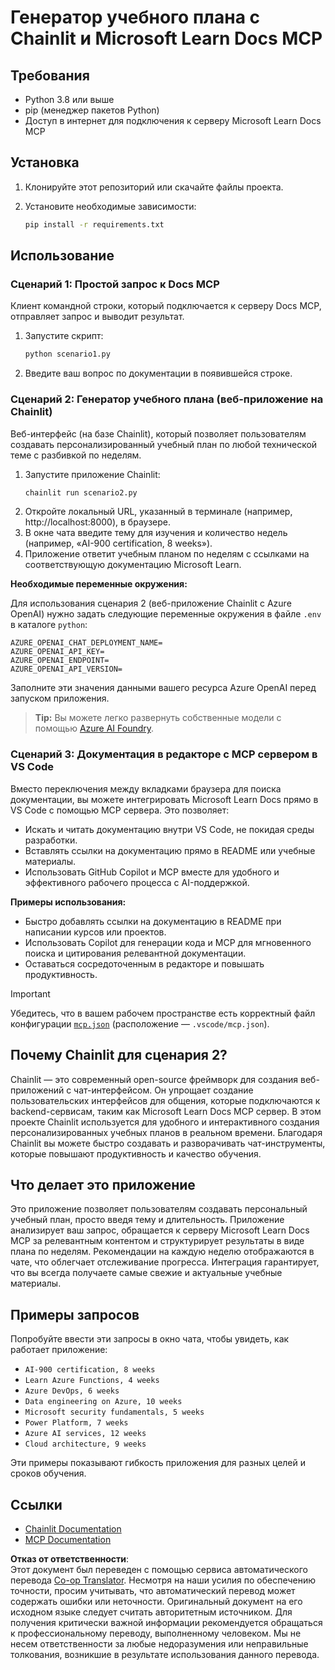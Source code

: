 <!--
CO_OP_TRANSLATOR_METADATA:
{
  "original_hash": "a05fb941810e539147fec53aaadbb6fd",
  "translation_date": "2025-07-14T06:36:21+00:00",
  "source_file": "09-CaseStudy/docs-mcp/solution/python/README.md",
  "language_code": "ru"
}
-->
# Генератор учебного плана с Chainlit и Microsoft Learn Docs MCP

## Требования

- Python 3.8 или выше  
- pip (менеджер пакетов Python)  
- Доступ в интернет для подключения к серверу Microsoft Learn Docs MCP  

## Установка

1. Клонируйте этот репозиторий или скачайте файлы проекта.  
2. Установите необходимые зависимости:

   ```bash
   pip install -r requirements.txt
   ```

## Использование

### Сценарий 1: Простой запрос к Docs MCP  
Клиент командной строки, который подключается к серверу Docs MCP, отправляет запрос и выводит результат.

1. Запустите скрипт:  
   ```bash
   python scenario1.py
   ```  
2. Введите ваш вопрос по документации в появившейся строке.

### Сценарий 2: Генератор учебного плана (веб-приложение на Chainlit)  
Веб-интерфейс (на базе Chainlit), который позволяет пользователям создавать персонализированный учебный план по любой технической теме с разбивкой по неделям.

1. Запустите приложение Chainlit:  
   ```bash
   chainlit run scenario2.py
   ```  
2. Откройте локальный URL, указанный в терминале (например, http://localhost:8000), в браузере.  
3. В окне чата введите тему для изучения и количество недель (например, «AI-900 certification, 8 weeks»).  
4. Приложение ответит учебным планом по неделям с ссылками на соответствующую документацию Microsoft Learn.

**Необходимые переменные окружения:**  

Для использования сценария 2 (веб-приложение Chainlit с Azure OpenAI) нужно задать следующие переменные окружения в файле `.env` в каталоге `python`:

```
AZURE_OPENAI_CHAT_DEPLOYMENT_NAME=
AZURE_OPENAI_API_KEY=
AZURE_OPENAI_ENDPOINT=
AZURE_OPENAI_API_VERSION=
```

Заполните эти значения данными вашего ресурса Azure OpenAI перед запуском приложения.

> **Tip:** Вы можете легко развернуть собственные модели с помощью [Azure AI Foundry](https://ai.azure.com/).

### Сценарий 3: Документация в редакторе с MCP сервером в VS Code

Вместо переключения между вкладками браузера для поиска документации, вы можете интегрировать Microsoft Learn Docs прямо в VS Code с помощью MCP сервера. Это позволяет:  
- Искать и читать документацию внутри VS Code, не покидая среды разработки.  
- Вставлять ссылки на документацию прямо в README или учебные материалы.  
- Использовать GitHub Copilot и MCP вместе для удобного и эффективного рабочего процесса с AI-поддержкой.

**Примеры использования:**  
- Быстро добавлять ссылки на документацию в README при написании курсов или проектов.  
- Использовать Copilot для генерации кода и MCP для мгновенного поиска и цитирования релевантной документации.  
- Оставаться сосредоточенным в редакторе и повышать продуктивность.

> [!IMPORTANT]  
> Убедитесь, что в вашем рабочем пространстве есть корректный файл конфигурации [`mcp.json`](../../../../../../09-CaseStudy/docs-mcp/solution/scenario3/mcp.json) (расположение — `.vscode/mcp.json`).

## Почему Chainlit для сценария 2?

Chainlit — это современный open-source фреймворк для создания веб-приложений с чат-интерфейсом. Он упрощает создание пользовательских интерфейсов для общения, которые подключаются к backend-сервисам, таким как Microsoft Learn Docs MCP сервер. В этом проекте Chainlit используется для удобного и интерактивного создания персонализированных учебных планов в реальном времени. Благодаря Chainlit вы можете быстро создавать и разворачивать чат-инструменты, которые повышают продуктивность и качество обучения.

## Что делает это приложение

Это приложение позволяет пользователям создавать персональный учебный план, просто введя тему и длительность. Приложение анализирует ваш запрос, обращается к серверу Microsoft Learn Docs MCP за релевантным контентом и структурирует результаты в виде плана по неделям. Рекомендации на каждую неделю отображаются в чате, что облегчает отслеживание прогресса. Интеграция гарантирует, что вы всегда получаете самые свежие и актуальные учебные материалы.

## Примеры запросов

Попробуйте ввести эти запросы в окно чата, чтобы увидеть, как работает приложение:

- `AI-900 certification, 8 weeks`  
- `Learn Azure Functions, 4 weeks`  
- `Azure DevOps, 6 weeks`  
- `Data engineering on Azure, 10 weeks`  
- `Microsoft security fundamentals, 5 weeks`  
- `Power Platform, 7 weeks`  
- `Azure AI services, 12 weeks`  
- `Cloud architecture, 9 weeks`  

Эти примеры показывают гибкость приложения для разных целей и сроков обучения.

## Ссылки

- [Chainlit Documentation](https://docs.chainlit.io/)  
- [MCP Documentation](https://github.com/MicrosoftDocs/mcp)

**Отказ от ответственности**:  
Этот документ был переведен с помощью сервиса автоматического перевода [Co-op Translator](https://github.com/Azure/co-op-translator). Несмотря на наши усилия по обеспечению точности, просим учитывать, что автоматический перевод может содержать ошибки или неточности. Оригинальный документ на его исходном языке следует считать авторитетным источником. Для получения критически важной информации рекомендуется обращаться к профессиональному переводу, выполненному человеком. Мы не несем ответственности за любые недоразумения или неправильные толкования, возникшие в результате использования данного перевода.